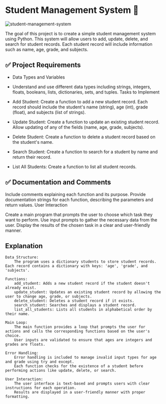 
# Student Management System 📝
![student-management-system](https://github.com/zahariev-webbersof/python-fundamentals-05-2024/assets/68993494/746ccfd8-f414-4714-96f9-e9d704cce587)

The goal of this project is to create a simple student management system using Python. This system will allow users to add, update, delete, and search for student records. Each student record will include information such as name, age, grade, and subjects. 


## ✅ Project Requirements

- Data Types and Variables

- Understand and use different data types including strings, integers, floats, booleans, lists, dictionaries, sets, and tuples.
Tasks to Implement

- Add Student:
Create a function to add a new student record. Each record should include the student's name (string), age (int), grade (float), and subjects (list of strings).
- Update Student:
Create a function to update an existing student record. Allow updating of any of the fields (name, age, grade, subjects).
- Delete Student:
Create a function to delete a student record based on the student's name.
- Search Student:
Create a function to search for a student by name and return their record.
- List All Students:
Create a function to list all student records.

## ✅ Documentation and Comments

Include comments explaining each function and its purpose.
Provide documentation strings for each function, describing the parameters and return values.
User Interaction

Create a main program that prompts the user to choose which task they want to perform.
Use input prompts to gather the necessary data from the user.
Display the results of the chosen task in a clear and user-friendly manner.

## Explanation

    Data Structure:
        The program uses a dictionary students to store student records. Each record contains a dictionary with keys: 'age', 'grade', and 'subjects'.

    Functions:
        add_student: Adds a new student record if the student doesn't already exist.
        update_student: Updates an existing student record by allowing the user to change age, grade, or subjects.
        delete_student: Deletes a student record if it exists.
        search_student: Searches and displays a student record.
        list_all_students: Lists all students in alphabetical order by their name.

    Main Loop:
        The main function provides a loop that prompts the user for actions and calls the corresponding functions based on the user's choice.
        User inputs are validated to ensure that ages are integers and grades are floats.

    Error Handling:
        Error handling is included to manage invalid input types for age and grade using try and except.
        Each function checks for the existence of a student before performing actions like update, delete, or search.

    User Interaction:
        The user interface is text-based and prompts users with clear instructions for each operation.
        Results are displayed in a user-friendly manner with proper formatting.
